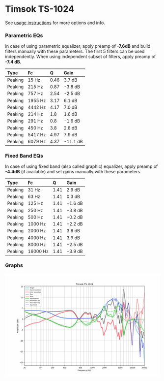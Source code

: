 # Timsok TS-1024
See [usage instructions](https://github.com/jaakkopasanen/AutoEq#usage) for more options and info.

### Parametric EQs
In case of using parametric equalizer, apply preamp of **-7.6dB** and build filters manually
with these parameters. The first 5 filters can be used independently.
When using independent subset of filters, apply preamp of **-7.4 dB**.

| Type    | Fc      |    Q | Gain     |
|:--------|:--------|:-----|:---------|
| Peaking | 15 Hz   | 0.46 | 3.7 dB   |
| Peaking | 215 Hz  | 0.87 | -3.8 dB  |
| Peaking | 757 Hz  | 2.54 | -2.5 dB  |
| Peaking | 1955 Hz | 3.17 | 6.1 dB   |
| Peaking | 4442 Hz | 4.17 | 7.0 dB   |
| Peaking | 214 Hz  | 1.8  | 1.6 dB   |
| Peaking | 291 Hz  | 0.8  | -1.6 dB  |
| Peaking | 450 Hz  | 3.8  | 2.8 dB   |
| Peaking | 5417 Hz | 4.97 | 7.9 dB   |
| Peaking | 6079 Hz | 4.37 | -11.1 dB |

### Fixed Band EQs
In case of using fixed band (also called graphic) equalizer, apply preamp of **-4.4dB**
(if available) and set gains manually with these parameters.

| Type    | Fc       |    Q | Gain    |
|:--------|:---------|:-----|:--------|
| Peaking | 31 Hz    | 1.41 | 2.9 dB  |
| Peaking | 63 Hz    | 1.41 | 0.3 dB  |
| Peaking | 125 Hz   | 1.41 | -1.6 dB |
| Peaking | 250 Hz   | 1.41 | -3.8 dB |
| Peaking | 500 Hz   | 1.41 | -0.2 dB |
| Peaking | 1000 Hz  | 1.41 | -2.2 dB |
| Peaking | 2000 Hz  | 1.41 | 3.8 dB  |
| Peaking | 4000 Hz  | 1.41 | 3.9 dB  |
| Peaking | 8000 Hz  | 1.41 | -2.5 dB |
| Peaking | 16000 Hz | 1.41 | -3.9 dB |

### Graphs
![](./Timsok%20TS-1024.png)